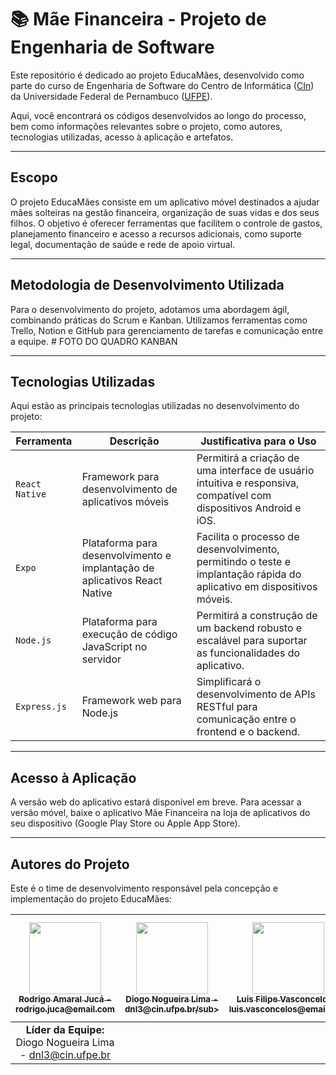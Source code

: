 # :books: Mãe Financeira - Projeto de Engenharia de Software

Este repositório é dedicado ao projeto EducaMães, desenvolvido como parte do curso de Engenharia de Software do Centro de Informática ([CIn](https://portal.cin.ufpe.br/)) da Universidade Federal de Pernambuco ([UFPE](https://www.ufpe.br)).

Aqui, você encontrará os códigos desenvolvidos ao longo do processo, bem como informações relevantes sobre o projeto, como autores, tecnologias utilizadas, acesso à aplicação e artefatos.

------

## Escopo

O projeto EducaMães consiste em um aplicativo móvel destinados a ajudar mães solteiras na gestão financeira, organização de suas vidas e dos seus filhos. O objetivo é oferecer ferramentas que facilitem o controle de gastos, planejamento financeiro e acesso a recursos adicionais, como suporte legal, documentação de saúde e rede de apoio virtual.

------

## Metodologia de Desenvolvimento Utilizada

Para o desenvolvimento do projeto, adotamos uma abordagem ágil, combinando práticas do Scrum e Kanban. Utilizamos ferramentas como Trello, Notion e GitHub para gerenciamento de tarefas e comunicação entre a equipe. # FOTO DO QUADRO KANBAN

------

## Tecnologias Utilizadas

Aqui estão as principais tecnologias utilizadas no desenvolvimento do projeto:

| Ferramenta | Descrição | Justificativa para o Uso |
| --- | --- | --- |
| `React Native` | Framework para desenvolvimento de aplicativos móveis | Permitirá a criação de uma interface de usuário intuitiva e responsiva, compatível com dispositivos Android e iOS. |
| `Expo` | Plataforma para desenvolvimento e implantação de aplicativos React Native | Facilita o processo de desenvolvimento, permitindo o teste e implantação rápida do aplicativo em dispositivos móveis. |
| `Node.js` | Plataforma para execução de código JavaScript no servidor | Permitirá a construção de um backend robusto e escalável para suportar as funcionalidades do aplicativo. |
| `Express.js` | Framework web para Node.js | Simplificará o desenvolvimento de APIs RESTful para comunicação entre o frontend e o backend. |

------

## Acesso à Aplicação

A versão web do aplicativo estará disponível em breve. Para acessar a versão móvel, baixe o aplicativo Mãe Financeira na loja de aplicativos do seu dispositivo (Google Play Store ou Apple App Store).

------

## Autores do Projeto

Este é o time de desenvolvimento responsável pela concepção e implementação do projeto EducaMães:

| [<img src="https://avatars.githubusercontent.com/u/12345678?v=4" width=115><br><sub>Rodrigo Amaral Jucá - rodrigo.juca@email.com</sub>](https://github.com/rodrigojuca) | [<img src="https://avatars.githubusercontent.com/u/12345678?v=4" width=115><br><sub>Diogo Nogueira Lima - dnl3@cin.ufpe.br/sub>](https://github.com/diogonlima) | [<img src="https://avatars.githubusercontent.com/u/12345678?v=4" width=115><br><sub>Luis Filipe Vasconcelos - luis.vasconcelos@email.com</sub>](https://github.com/luisvasconcelos) | [<img src="https://avatars.githubusercontent.com/u/12345678?v=4" width=115><br><sub>Matheus Augusto Alves Bonfim - matheus.bonfim@email.com</sub>](https://github.com/matheusbonfim) |
| :---: | :---: | :---: | :---: |
| **Líder da Equipe:** Diogo Nogueira Lima - dnl3@cin.ufpe.br |

